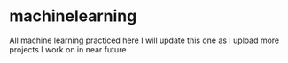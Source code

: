 # machinelearning
All machine learning practiced here
I will update this one as I upload more projects I work on in near future
